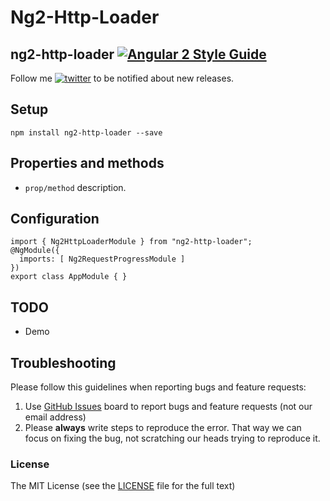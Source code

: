 # Ng2-Http-Loader

## ng2-http-loader [![Angular 2 Style Guide](https://mgechev.github.io/angular2-style-guide/images/badge.svg)](https://github.com/mgechev/angular2-style-guide)

Follow me [![twitter](https://img.shields.io/twitter/follow/babarxm.svg?style=social&label=%20babarxm)](https://twitter.com/babarxm) to be notified about new releases.

## Setup
`npm install ng2-http-loader --save`

## Properties and methods
  - `prop/method` description.

## Configuration
    import { Ng2HttpLoaderModule } from "ng2-http-loader";
    @NgModule({
      imports: [ Ng2RequestProgressModule ]
    })
    export class AppModule { }

## TODO
  - Demo 

## Troubleshooting

Please follow this guidelines when reporting bugs and feature requests:

1. Use [GitHub Issues](https://github.com/babarxm/ng2-http-loader/issues) board to report bugs and feature requests (not our email address)
2. Please **always** write steps to reproduce the error. That way we can focus on fixing the bug, not scratching our heads trying to reproduce it.


### License

The MIT License (see the [LICENSE](https://github.com/babarxm/ng2-http-loader/blob/master/LICENSE) file for the full text)